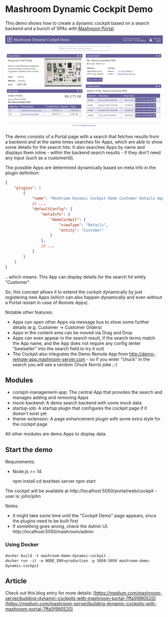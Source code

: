 
# Mashroom Dynamic Cockpit Demo

This demo shows how to create a dynamic cockpit based on a search backend and a bunch of SPAs with [Mashroom Portal](https://github.com/nonblocking/mashroom).

![Screenshot](screenshot.png)

The demo consists of a Portal page with a search that fetches results from a backend and at the same times searches for Apps,
which are able to show some details for the search hits. It also searches Apps by name and displays them inline -
within the backend search results - if they don't need any input (such as a customerId).

The possible Apps are determined dynamically based on meta info in the plugin definition:

```json
{
    "plugins": [
        {
            "name": "Mashroom Dynamic Cockpit Demo Customer Details App",
            // ...
            "defaultConfig": {
                "metaInfo": {
                    "demoCockpit": {
                        "viewType": "Details",
                        "entity": "Customer"
                    }
                },
                // ...
            }
        }
    ]
}
```

...which means: This App can display details for the search hit entity "Customer".

So, this concept allows it to extend the cockpit dynamically by just registering new Apps
(which can also happen dynamically and even without a Portal restart in case of *Remote Apps*).

Notable other features:

 * Apps can open other Apps via message bus to show some further details (e.g. Customer -> Customer Orders)
 * Apps in the content area can be moved via Drag and Drop
 * Apps can even appear in the search result, if the search terms match the App name, and the App does not require any config
   (enter "bestseller" into the search field to try it out)
 * The Cockpit also integrates the Demo Remote App from http://demo-remote-app.mashroom-server.com - so if you enter "chuck"
   in the search you will see a random Chuck Norris joke ;-)

## Modules

 * cockpit-management-app: The central App that provides the search and manages adding and removing Apps
 * mock-backend: A demo search backend with some mock data
 * startup-job: A startup plugin that configures the cockpit page if it doesn't exist yet
 * theme-extension: A page enhancement plugin with some extra style for the cockpit page

All other modules are demo Apps to display data.

## Start the demo

Requirements:
  * Node.js >= 14


    npm install
    cd test/test-server
    npm start


The cockpit will be available at http://localhost:5050/portal/web/cockpit - user is: john/john

Notes:
 * It might take some time until the "Cockpit Demo" page appears, since the plugins need to be built first
 * If something goes wrong, check the Admin UI: http://localhost:5050/mashroom/admin

### Using Docker

    docker build -t mashroom-demo-dynamic-cockpit .
    docker run -it -e NODE_ENV=production -p 5050:5050 mashroom-demo-dynamic-cockpit

## Article

Check out this blog entry for more details: [https://medium.com/mashroom-server/building-dynamic-cockpits-with-mashroom-portal-7ffa5f990520](https://medium.com/mashroom-server/building-dynamic-cockpits-with-mashroom-portal-7ffa5f990520)

